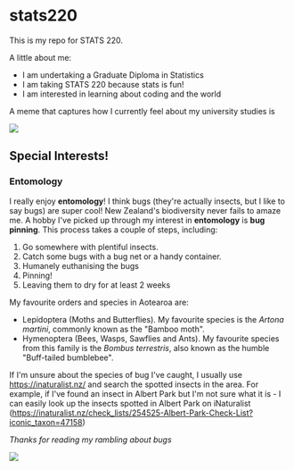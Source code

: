 # stats220

This is my repo for STATS 220. 

A little about me:

- I am undertaking a Graduate Diploma in Statistics
- I am taking STATS 220 because stats is fun!
- I am interested in learning about coding and the world

A meme that captures how I currently feel about my university studies is

![](https://c.tenor.com/Pq5EqV3tfrMAAAAd/tenor.gif)

## Special Interests!
### Entomology
I really enjoy **entomology**! I think bugs (they're actually insects, but I like to say bugs) are super cool! New Zealand's biodiversity never fails to amaze me.
A hobby I've picked up through my interest in **entomology** is **bug pinning**. This process takes a couple of steps, including:
1. Go somewhere with plentiful insects.
2. Catch some bugs with a bug net or a handy container.
3. Humanely euthanising the bugs
4. Pinning!
5. Leaving them to dry for at least 2 weeks

My favourite orders and species in Aotearoa are:
* Lepidoptera (Moths and Butterflies). My favourite species is the *Artona martini*, commonly known as the "Bamboo moth".
* Hymenoptera (Bees, Wasps, Sawflies and Ants). My favourite species from this family is the *Bombus terrestris*, also known as the humble "Buff-tailed bumblebee".

If I'm unsure about the species of bug I've caught, I usually use https://inaturalist.nz/ and search the spotted insects in the area. 
For example, if I've found an insect in Albert Park but I'm not sure what it is - I can easily look up the insects spotted in Albert Park on iNaturalist (https://inaturalist.nz/check_lists/254525-Albert-Park-Check-List?iconic_taxon=47158)

*Thanks for reading my rambling about bugs*

![](https://c.tenor.com/GtmGLCw1SmUAAAAd/tenor.gif)
